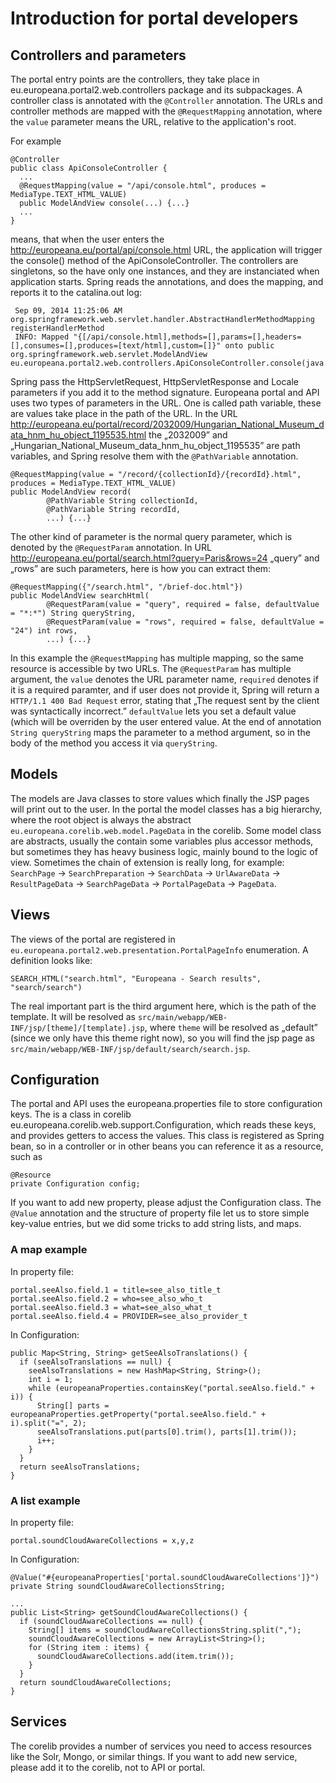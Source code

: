 Introduction for portal developers
==

Controllers and parameters
---
The portal entry points are the controllers, they take place in eu.europeana.portal2.web.controllers package and its subpackages. A controller class is annotated with the ```@Controller``` annotation. The URLs and controller methods are mapped with the ```@RequestMapping``` annotation, where the ```value``` parameter means the URL, relative to the application's root.

For example

    @Controller
    public class ApiConsoleController {
      ...
  	  @RequestMapping(value = "/api/console.html", produces = MediaType.TEXT_HTML_VALUE)
      public ModelAndView console(...) {...}
      ...  
    }

means, that when the user enters the http://europeana.eu/portal/api/console.html URL, the application will trigger the console() method of the ApiConsoleController. The controllers are singletons, so the have only one instances, and they are instanciated when application starts. Spring reads the annotations, and does the mapping, and reports it to the catalina.out log:

     Sep 09, 2014 11:25:06 AM org.springframework.web.servlet.handler.AbstractHandlerMethodMapping registerHandlerMethod
     INFO: Mapped "{[/api/console.html],methods=[],params=[],headers=[],consumes=[],produces=[text/html],custom=[]}" onto public org.springframework.web.servlet.ModelAndView eu.europeana.portal2.web.controllers.ApiConsoleController.console(java.lang.String,java.lang.String,java.lang.String,java.lang.String[],java.lang.String[],int,int,java.lang.String,java.lang.String,java.lang.String,boolean,java.lang.String,java.lang.String,java.lang.String,java.lang.String,java.lang.String,java.lang.String,java.lang.String[],java.lang.String,javax.servlet.http.HttpServletRequest,java.util.Locale)

Spring pass the HttpServletRequest, HttpServletResponse and Locale parameters if you add it to the method signature. Europeana portal and API uses two types of parameters in the URL. One is called path variable, these are values take place in the path of the URL. In the URL http://europeana.eu/portal/record/2032009/Hungarian_National_Museum_data_hnm_hu_object_1195535.html the „2032009” and „Hungarian_National_Museum_data_hnm_hu_object_1195535” are path variables, and Spring resolve them with the ```@PathVariable``` annotation.


    @RequestMapping(value = "/record/{collectionId}/{recordId}.html", produces = MediaType.TEXT_HTML_VALUE)
    public ModelAndView record(
			@PathVariable String collectionId, 
			@PathVariable String recordId,
			...) {...}

The other kind of parameter is the normal query parameter, which is denoted by the ```@RequestParam``` annotation. In URL http://europeana.eu/portal/search.html?query=Paris&rows=24 „query” and „rows” are such parameters, here is how you can extract them:

    @RequestMapping({"/search.html", "/brief-doc.html"})
    public ModelAndView searchHtml(
			@RequestParam(value = "query", required = false, defaultValue = "*:*") String queryString,
			@RequestParam(value = "rows", required = false, defaultValue = "24") int rows,
			...) {...}

In this example the ```@RequestMapping``` has multiple mapping, so the same resource is accessible by two URLs. The ```@RequestParam``` has multiple argument, the ``value`` denotes the URL parameter name, ``required`` denotes if it is a required paramter, and if user does not provide it, Spring will return a ``HTTP/1.1 400 Bad Request`` error, stating that „The request sent by the client was syntactically incorrect.” ``defaultValue`` lets you set a default value (which will be overriden by the user entered value. At the end of annotation ``String queryString`` maps the parameter to a method argument, so in the body of the method you access it via ``queryString``.

Models
---
The models are Java classes to store values which finally the JSP pages will print out to the user. In the portal the model classes has a big hierarchy, where the root object is always the abstract ``eu.europeana.corelib.web.model.PageData`` in the corelib. Some model class are abstracts, usually the contain some variables plus accessor methods, but sometimes they has heavy business logic, mainly bound to the logic of view. Sometimes the chain of extension is really long, for example: ``SearchPage`` -> ``SearchPreparation`` -> ``SearchData`` -> ``UrlAwareData`` -> ``ResultPageData`` -> ``SearchPageData`` -> ``PortalPageData`` -> ``PageData``.

Views
---
The views of the portal are registered in ``eu.europeana.portal2.web.presentation.PortalPageInfo`` enumeration. A definition looks like:

    SEARCH_HTML("search.html", "Europeana - Search results", "search/search")

The real important part is the third argument here, which is the path of the template. It will be resolved as ``src/main/webapp/WEB-INF/jsp/[theme]/[template].jsp``, where ``theme`` will be resolved as „default” (since we only have this theme right now), so you will find the jsp page as ``src/main/webapp/WEB-INF/jsp/default/search/search.jsp``.

Configuration
---
The portal and API uses the europeana.properties file to store configuration keys. The is a class in corelib  eu.europeana.corelib.web.support.Configuration, which reads these keys, and provides getters to access the values. This class is registered as Spring bean, so in a controller or in other beans you can reference it as a resource, such as

    @Resource
    private Configuration config;

If you want to add new property, please adjust the Configuration class. The ``@Value`` annotation and the structure of property file let us to store simple key-value entries, but we did some tricks to add string lists, and maps.

### A map example

In property file:

    portal.seeAlso.field.1 = title=see_also_title_t
    portal.seeAlso.field.2 = who=see_also_who_t
    portal.seeAlso.field.3 = what=see_also_what_t
    portal.seeAlso.field.4 = PROVIDER=see_also_provider_t

In Configuration:

    public Map<String, String> getSeeAlsoTranslations() {
      if (seeAlsoTranslations == null) {
        seeAlsoTranslations = new HashMap<String, String>();
        int i = 1;
        while (europeanaProperties.containsKey("portal.seeAlso.field." + i)) {
          String[] parts = europeanaProperties.getProperty("portal.seeAlso.field." + i).split("=", 2);
          seeAlsoTranslations.put(parts[0].trim(), parts[1].trim());
          i++;
        }
      }
      return seeAlsoTranslations;
    }

### A list example

In property file:

    portal.soundCloudAwareCollections = x,y,z

In Configuration:

    @Value("#{europeanaProperties['portal.soundCloudAwareCollections']}")
    private String soundCloudAwareCollectionsString;
    
    ...
    public List<String> getSoundCloudAwareCollections() {
      if (soundCloudAwareCollections == null) {
        String[] items = soundCloudAwareCollectionsString.split(",");
        soundCloudAwareCollections = new ArrayList<String>();
        for (String item : items) {
          soundCloudAwareCollections.add(item.trim());
        }
      }
      return soundCloudAwareCollections;
    }


Services
---
The corelib provides a number of services you need to access resources like the Solr, Mongo, or similar things. If you want to add new service, please add it to the corelib, not to API or portal.
